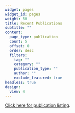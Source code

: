 ```yaml
---
widget: pages
widget_id: pages
weight: 50
title: Recent Publications
subtitle: ""
content:
  page_type: publication
  count: 5	
  offset: 0
  order: desc
  filters:
    tag: ""
    category: ""
    publication_type: ""
    author: ""
    exclude_featured: true
headless: true
design:
  view: 4
---
```



[Click here for publication listing](./publication/).

